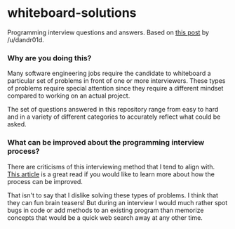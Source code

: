 # whiteboard-solutions
Programming interview questions and answers. Based on [this post](https://reddit.com/r/cscareerquestions/comments/20ahfq/heres_a_pretty_big_list_of_programming_interview) by /u/dandr01d. 

### Why are you doing this? 

Many software engineering jobs require the candidate to whiteboard a particular set of problems in front of one or more interviewers. These types of problems require special attention since they require a different mindset compared to working on an actual project.

The set of questions answered in this repository range from easy to hard and in a variety of different categories to accurately reflect what could be asked. 

### What can be improved about the programming interview process?

There are criticisms of this interviewing method that I tend to align with. [This article](https://medium.com/make-better-software/against-the-whiteboard-f1df0013954f) is a great read if you would like to learn more about how the process can be improved. 

That isn't to say that I dislike solving these types of problems. I think that they can fun brain teasers! But during an interview I would much rather spot bugs in code or add methods to an existing program than memorize concepts that would be a quick web search away at any other time.

